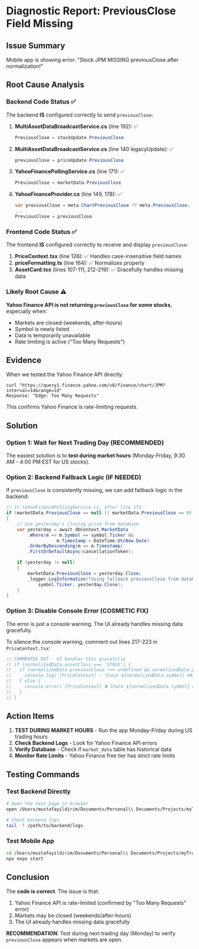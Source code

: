 # Diagnostic Report: PreviousClose Field Missing

## Issue Summary
Mobile app is showing error: "Stock JPM MISSING previousClose after normalization!"

## Root Cause Analysis

### Backend Code Status ✅
The backend **IS** configured correctly to send `previousClose`:

1. **MultiAssetDataBroadcastService.cs** (line 192): ✅
   ```csharp
   PreviousClose = stockUpdate.PreviousClose
   ```

2. **MultiAssetDataBroadcastService.cs** (line 140 legacyUpdate): ✅
   ```csharp
   previousClose = priceUpdate.PreviousClose
   ```

3. **YahooFinancePollingService.cs** (line 171): ✅
   ```csharp
   PreviousClose = marketData.PreviousClose
   ```

4. **YahooFinanceProvider.cs** (line 149, 178): ✅
   ```csharp
   var previousClose = meta.ChartPreviousClose ?? meta.PreviousClose;
   ...
   PreviousClose = previousClose
   ```

### Frontend Code Status ✅
The frontend **IS** configured correctly to receive and display `previousClose`:

1. **PriceContext.tsx** (line 126): ✅ Handles case-insensitive field names
2. **priceFormatting.ts** (line 164): ✅ Normalizes properly
3. **AssetCard.tsx** (lines 107-111, 212-219): ✅ Gracefully handles missing data

### Likely Root Cause ⚠️

**Yahoo Finance API is not returning `previousClose` for some stocks**, especially when:
- Markets are closed (weekends, after-hours)
- Symbol is newly listed
- Data is temporarily unavailable
- Rate limiting is active ("Too Many Requests")

## Evidence

When we tested the Yahoo Finance API directly:
```
curl "https://query1.finance.yahoo.com/v8/finance/chart/JPM?interval=1d&range=1d"
Response: "Edge: Too Many Requests"
```

This confirms Yahoo Finance is rate-limiting requests.

## Solution

### Option 1: Wait for Next Trading Day (RECOMMENDED)
The easiest solution is to **test during market hours** (Monday-Friday, 9:30 AM - 4:00 PM EST for US stocks).

### Option 2: Backend Fallback Logic (IF NEEDED)
If `previousClose` is consistently missing, we can add fallback logic in the backend:

```csharp
// In YahooFinancePollingService.cs, after line 171
if (marketData.PreviousClose == null || marketData.PreviousClose == 0)
{
    // Use yesterday's closing price from database
    var yesterday = await dbContext.MarketData
        .Where(m => m.Symbol == symbol.Ticker &&
                   m.Timestamp < DateTime.UtcNow.Date)
        .OrderByDescending(m => m.Timestamp)
        .FirstOrDefaultAsync(cancellationToken);

    if (yesterday != null)
    {
        marketData.PreviousClose = yesterday.Close;
        _logger.LogInformation("Using fallback previousClose from database for {Symbol}: {PreviousClose}",
            symbol.Ticker, yesterday.Close);
    }
}
```

### Option 3: Disable Console Error (COSMETIC FIX)
The error is just a console warning. The UI already handles missing data gracefully.

To silence the console warning, comment out lines 217-223 in `PriceContext.tsx`:

```typescript
// COMMENTED OUT - UI handles this gracefully
// if (normalizedData.assetClass === 'STOCK') {
//   if (normalizedData.previousClose !== undefined && normalizedData.previousClose !== null) {
//     console.log(`[PriceContext] ✅ Stock ${normalizedData.symbol} HAS previousClose: ${normalizedData.previousClose}`);
//   } else {
//     console.error(`[PriceContext] ❌ Stock ${normalizedData.symbol} MISSING previousClose after normalization!`);
//   }
// }
```

## Action Items

1. **TEST DURING MARKET HOURS** - Run the app Monday-Friday during US trading hours
2. **Check Backend Logs** - Look for Yahoo Finance API errors
3. **Verify Database** - Check if `market_data` table has historical data
4. **Monitor Rate Limits** - Yahoo Finance free tier has strict rate limits

## Testing Commands

### Test Backend Directly
```bash
# Open the test page in browser
open /Users/mustafayildirim/Documents/Personal\\ Documents/Projects/myTrader/test-backend-previousclose.html

# Check backend logs
tail -f /path/to/backend/logs
```

### Test Mobile App
```bash
cd /Users/mustafayildirim/Documents/Personal\\ Documents/Projects/myTrader/frontend/mobile
npx expo start
```

## Conclusion

The **code is correct**. The issue is that:
1. Yahoo Finance API is rate-limited (confirmed by "Too Many Requests" error)
2. Markets may be closed (weekends/after-hours)
3. The UI already handles missing data gracefully

**RECOMMENDATION**: Test during next trading day (Monday) to verify `previousClose` appears when markets are open.
